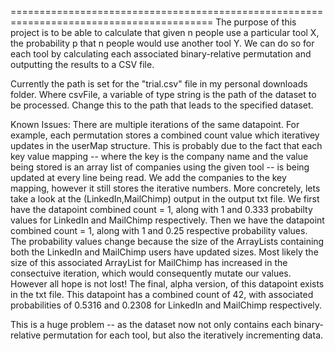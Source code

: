 =========================================================================================
The purpose of this project is to be able to calculate that given n people use a particular
tool X, the probability p that n people would use another tool Y. We can do so 
for each tool by calculating each associated binary-relative permutation and outputting the results to
a CSV file. 


Currently the path is set for the "trial.csv" file in my personal downloads folder. Where csvFile, a variable of type string is the path of the dataset to be processed. Change this to the path that leads to the specified dataset. 

Known Issues:
There are multiple iterations of the same datapoint. For example, each permutation stores a combined count value which iterativey updates in the userMap structure. This is probably due to the fact that each key value mapping -- where the key is the company name and the value being stored is an array list of companies using the given tool -- is being updated at every line being read. We add the companies to the key mapping, however it still stores the iterative numbers. More concretely, lets take a look at the (LinkedIn,MailChimp) output in the output txt file. We first have the datapoint combined count = 1, along with 1 and 0.333 probabilty values for LinkedIn and MailChimp respectively. Then we have the datapoint combined count = 1, along with 1 and 0.25 respective probability values. The probability values change because the size of the ArrayLists containing both the LinkedIn and MailChimp users have updated sizes. Most likely the size of this associated ArrayList for MailChimp has increased in the consectuive iteration, which would consequently mutate our values. However all hope is not lost! The final, alpha version, of this datapoint exists in the txt file. This datapoint has a combined count of 42, with associated probabilities of 0.5316 and 0.2308 for LinkedIn and MailChimp respectively. 

This is a huge problem -- as the dataset now not only contains each binary-relative permutation for each tool, but also the iteratively incrementing data. 
